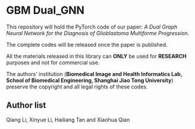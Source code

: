 # GBM Dual_GNN

This repository will hold the PyTorch code of our paper: *A Dual Graph Neural Network for the Diagnosis of Glioblastoma Multiforme Progression*.

The complete codes will be released once the paper is published.

All the materials released in this library can **ONLY** be used for **RESEARCH** purposes and not for commercial use.

The authors' institution (**Biomedical Image and Health Informatics Lab, School of Biomedical Engineering, Shanghai Jiao Tong University**) preserve the copyright and all legal rights of these codes.

## Author list

Qiang Li, Xinyue Li, Hailiang Tan and Xiaohua Qian


